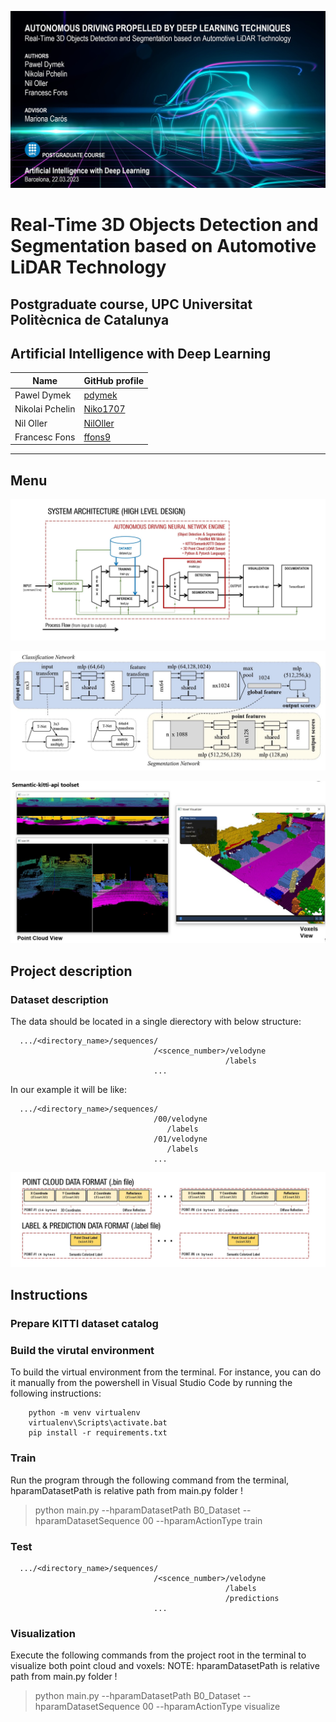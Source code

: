 


<!-- <img src="/F1_Documentation/docs/imgs/title_page.JPG" title="asfsf"/> -->


![title_page_graphic](/F1_Documentation/docs/imgs/title_page.JPG)

# Real-Time 3D Objects Detection and Segmentation based on Automotive LiDAR Technology

## Postgraduate course, UPC Universitat Politècnica de Catalunya

## Artificial Intelligence with Deep Learning



| Name          | GitHub profile |
| ---           | --- |
|Pawel Dymek    | [pdymek](https://github.com/pdymek)|
|Nikolai Pchelin| [Niko1707](https://github.com/Niko1707) |
|Nil Oller      | [NilOller](https://github.com/NilOller)|
|Francesc Fons  | [ffons9](https://github.com/ffons9)|


---
## Menu



![system_architecture_graphic](/F1_Documentation/docs/imgs/system_architecture.JPG)

![point_net_architecture_graphic](/F1_Documentation/docs/imgs/point_net_architecture.JPG)


![point_cloud_visualization_graphic](/F1_Documentation/docs/imgs/visualization.JPG)


## Project description

### Dataset description

The data should be located in a single dierectory with below structure:
```
  .../<directory_name>/sequences/
                                /<scence_number>/velodyne
                                                /labels
                                ...
```

In our example it will be like:
```
  .../<directory_name>/sequences/
                                /00/velodyne
                                   /labels
                                /01/velodyne
                                   /labels
                                ...
```

![point_cloud_format](/F1_Documentation/docs/imgs/point_cloud_format.JPG)


## Instructions
### Prepare KITTI dataset catalog




### Build the virutal environment

To build the virtual environment from the terminal. For instance, you can do it manually from the powershell in Visual Studio Code by running the following instructions:

```
    python -m venv virtualenv
    virtualenv\Scripts\activate.bat
    pip install -r requirements.txt
```

### Train
Run the program through the following command from the terminal, hparamDatasetPath is relative path from main.py folder !

> python main.py --hparamDatasetPath B0_Dataset --hparamDatasetSequence 00 --hparamActionType train


### Test

```
  .../<directory_name>/sequences/
                                /<scence_number>/velodyne
                                                /labels
                                                /predictions
                                ...
```
### Visualization

Execute the following commands from the project root in the terminal to visualize both point cloud and voxels:
NOTE: hparamDatasetPath is relative path from main.py folder !

> python main.py --hparamDatasetPath B0_Dataset --hparamDatasetSequence 00 --hparamActionType visualize


